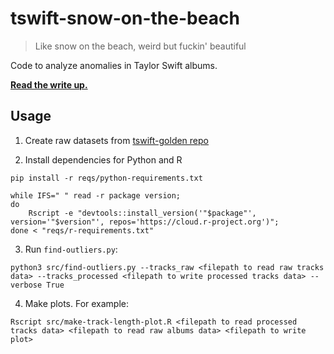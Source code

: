 # tswift-snow-on-the-beach

> Like snow on the beach, weird but fuckin' beautiful

Code to analyze anomalies in Taylor Swift albums.

**[Read the write up.](https://scarlettswerdlow.github.io/tswift-snow-on-the-beach/)**

## Usage

1. Create raw datasets from [tswift-golden repo](https://github.com/scarlettswerdlow/tswift-golden/tree/main)

2. Install dependencies for Python and R

```
pip install -r reqs/python-requirements.txt
```

```
while IFS=" " read -r package version; 
do
    Rscript -e "devtools::install_version('"$package"', version='"$version"', repos='https://cloud.r-project.org')"; 
done < "reqs/r-requirements.txt"
```

3. Run `find-outliers.py`:

```
python3 src/find-outliers.py --tracks_raw <filepath to read raw tracks data> --tracks_processed <filepath to write processed tracks data> --verbose True
```

4. Make plots. For example:

```
Rscript src/make-track-length-plot.R <filepath to read processed tracks data> <filepath to read raw albums data> <filepath to write plot>
```

